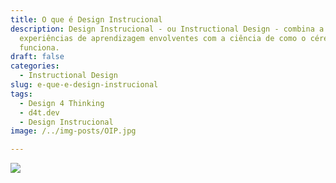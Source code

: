 ```yaml
---
title: O que é Design Instrucional
description: Design Instrucional - ou Instructional Design - combina a arte de criar
  experiências de aprendizagem envolventes com a ciência de como o cérebro
  funciona.
draft: false
categories:
  - Instructional Design
slug: e-que-e-design-instrucional
tags:
  - Design 4 Thinking
  - d4t.dev
  - Design Instrucional
image: /../img-posts/OIP.jpg

---
```


![](.../img-posts/Captura%20da%20Web_1-12-2022_193835_twitter.com.jpeg)